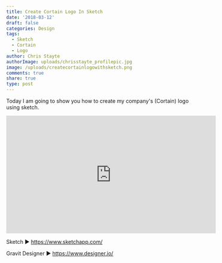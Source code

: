 ```yaml
---
title: Create Cortain Logo In Sketch
date: '2018-03-12'
draft: false
categories: Design
tags:
  - Sketch
  - Cortain
  - Logo
author: Chris Stayte
authorImage: uploads/chrisstayte_profilepic.jpg
image: /uploads/createcortainlogowithsketch.png
comments: true
share: true
type: post
---
```

Today I am going to show you how to create my company's (Cortain) logo using sketch.



<iframe width="560" height="315" src="https://www.youtube.com/embed/E6LWyl8lx1Q" frameborder="0" allow="autoplay; encrypted-media" allowfullscreen></iframe>

Sketch  ▶ https://www.sketchapp.com/

Gravit Designer  ▶ https://www.designer.io/
